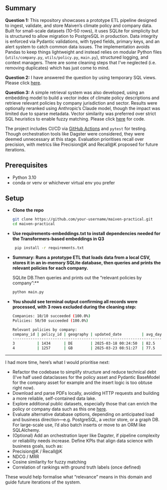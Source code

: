 ## Summary

**Question 1:** This repository showcases a prototype ETL pipeline designed to ingest, validate, and store Maiven’s climate policy and company data. Built for small-scale datasets (10–50 rows), it uses SQLite for simplicity but is structured to allow migration to PostgreSQL in production. Data integrity is enforced via Pydantic validations, with typed fields, primary keys, and an alert system to catch common data issues. The implementation avoids Pandas to keep things lightweight and instead relies on modular Python files (`utils/company.py`, `utils/policy.py`,  `main.py`), structured logging, and context managers. There are some cleaning steps that I've neglected (i.e. removing duplicates) which has just come to mind. 

**Question 2:** I have answered the question by using temporary SQL views. Please click [here](https://github.com/sigamani/maiven-practical/blob/main/sql/create_views.sql).

**Question 3:** A simple retrieval system was also developed, using an embedding model to build a vector index of climate policy descriptions and retrieve relevant policies by company jurisdiction and sector. Results were optionally reranked using Anthropic’s Claude model, though the impact was limited due to sparse metadata. Vector similarity was preferred over strict SQL heuristics to enable fuzzy matching. Please click [here]([https://github.com/sigamani/maiven-practical/blob/main/sql/create_views.sql](https://github.com/sigamani/maiven-practical/blob/main/relevancy.py)) for code.

The project includes CI/CD via [GitHub Actions](https://github.com/sigamani/maiven-practical/actions) and `pytest` for testing. Though orchestration tools like Dagster were considered, they were deemed unnecessary at this stage. Evaluation prioritises recall over precision, with metrics like Precision@K and Recall@K proposed for future iterations.

## Prerequisites

- Python 3.10 
- conda or venv or whichever virtual env you prefer

## Setup

- **Clone the repo**  
   ```bash
   git clone https://github.com/your-username/maiven-practical.git
   cd maiven-practical
   ```

- **Use requirements-embeddings.txt to install dependencies needed for the Transformers-based embeddings in Q3** 
   ```bash
 	pip install -r requirements.txt
   ```
  	
- **Summary: Runs a prototype ETL that loads data from a local CSV, stores it in an in-memory SQLite database, then queries and prints the relevant policies for each company.** 

   SQLite DB.Then queries and prints out the “relevant policies by company”:**
  ```python
  python main.py
  ```

- **You should see terminal output confirming all records were processed, with 3 rows excluded during the cleaning step:**
  ```bash
  Companies: 10/10 succeeded (100.0%)
  Policies: 50/50 succeeded (100.0%)  

  Relevant policies by company:
  company_id | policy_id | geography | updated_date         | avg_days
  -------------------------------------------------------------------
  3          | 1434      | DE        | 2025-03-18 00:24:50  | 82.5
  4          | 1257      | GB        | 2025-03-23 08:51:27  | 77.5
  ```
---

I had more time, here’s what I would prioritise next:
- Refactor the codebase to simplify structure and reduce technical debt (I've half used dataclasses for the policy asset and Pydantic BaseModel for the company asset for example and the insert logic is too obtuse right now).
- Download and parse PDFs locally, avoiding HTTP requests and building a more reliable, self-contained data lake.
- Explore additional public datasets, especially those that can enrich the policy or company data such as this one [here](https://www.eea.europa.eu/en/datahub/datahubitem-view/6f1efaf1-ae32-48cb-b962-0891f84b1f5f?activeAccordion=1090804).
- Evaluate alternative database options, depending on anticipated load and business direction—e.g. PostgreSQL, a vector store, or a graph DB. For large-scale use, I’d also batch inserts or move to an ORM like SQLAlchemy.
- (Optional) Add an orchestration layer like Dagster, if pipeline complexity or reliability needs increase.
Define KPIs that align data science with business goals, such as:
 - Precision@K / Recall@K
 - NDCG / MRR
 - Cosine similarity for fuzzy matching
 - Correlation of rankings with ground truth labels (once defined)

These would help formalise what “relevance” means in this domain and guide future iterations of the system.

